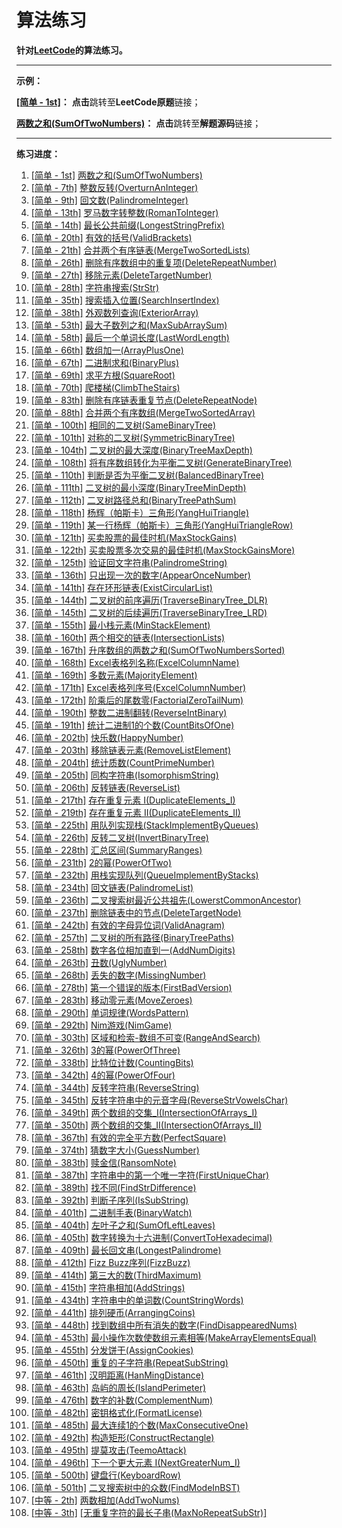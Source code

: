 # 算法练习
**针对[LeetCode](https://leetcode-cn.com)的算法练习。**



------

**示例：**

**[[简单 - 1st]](https://leetcode-cn.com/problems/two-sum/)：** **点击**跳转至**LeetCode原题**链接；

**[两数之和(SumOfTwoNumbers)](https://github.com/FrankXu7/AlgorithmCodes/tree/main/codes/SumOfTwoNumbers)：** **点击**跳转至**解题源码**链接；

------



**练习进度：**

1. [[简单 - 1st]](https://leetcode-cn.com/problems/two-sum/)  [两数之和(SumOfTwoNumbers)](https://github.com/FrankXu7/AlgorithmCodes/tree/main/codes/SumOfTwoNumbers)
2. [[简单 - 7th]](https://leetcode-cn.com/problems/reverse-integer/)  [整数反转(OverturnAnInteger)](https://github.com/FrankXu7/AlgorithmCodes/tree/main/codes/OverturnAnInteger)
3. [[简单 - 9th]](https://leetcode-cn.com/problems/palindrome-number/)  [回文数(PalindromeInteger)](https://github.com/FrankXu7/AlgorithmCodes/tree/main/codes/PalindromeInteger)
4. [[简单 - 13th]](https://leetcode-cn.com/problems/roman-to-integer/)  [罗马数字转整数(RomanToInteger)](https://github.com/FrankXu7/AlgorithmCodes/tree/main/codes/RomanToInteger)
5. [[简单 - 14th]](https://leetcode-cn.com/problems/longest-common-prefix/)  [最长公共前缀(LongestStringPrefix)](https://github.com/FrankXu7/AlgorithmCodes/tree/main/codes/LongestStringPrefix)
6. [[简单 - 20th]](https://leetcode-cn.com/problems/valid-parentheses/)  [有效的括号(ValidBrackets)](https://github.com/FrankXu7/AlgorithmCodes/tree/main/codes/ValidBrackets)
7. [[简单 - 21th]](https://leetcode-cn.com/problems/merge-two-sorted-lists/)  [合并两个有序链表(MergeTwoSortedLists)](https://github.com/FrankXu7/AlgorithmCodes/tree/main/codes/MergeTwoSortedLists)
8. [[简单 - 26th]](https://leetcode-cn.com/problems/remove-duplicates-from-sorted-array/)  [删除有序数组中的重复项(DeleteRepeatNumber)](https://github.com/FrankXu7/AlgorithmCodes/tree/main/codes/DeleteRepeatNumber)
9. [[简单 - 27th]](https://leetcode-cn.com/problems/remove-element/)  [移除元素(DeleteTargetNumber)](https://github.com/FrankXu7/AlgorithmCodes/tree/main/codes/DeleteTargetNumber)
10. [[简单 - 28th]](https://leetcode-cn.com/problems/implement-strstr/)  [字符串搜索(StrStr)](https://github.com/FrankXu7/AlgorithmCodes/tree/main/codes/StrStr)
11. [[简单 - 35th]](https://leetcode-cn.com/problems/search-insert-position/)  [搜索插入位置(SearchInsertIndex)](https://github.com/FrankXu7/AlgorithmCodes/tree/main/codes/SearchInsertIndex)
12. [[简单 - 38th]](https://leetcode-cn.com/problems/count-and-say/)  [外观数列查询(ExteriorArray)](https://github.com/FrankXu7/AlgorithmCodes/tree/main/codes/ExteriorArray)
13. [[简单 - 53th]](https://leetcode-cn.com/problems/maximum-subarray/)  [最大子数列之和(MaxSubArraySum)](https://github.com/FrankXu7/AlgorithmCodes/tree/main/codes/MaxSubArraySum)
14. [[简单 - 58th]](https://leetcode-cn.com/problems/length-of-last-word/)  [最后一个单词长度(LastWordLength)](https://github.com/FrankXu7/AlgorithmCodes/tree/main/codes/LastWordLength)
15. [[简单 - 66th]](https://leetcode-cn.com/problems/plus-one/)  [数组加一(ArrayPlusOne)](https://github.com/FrankXu7/AlgorithmCodes/tree/main/codes/ArrayPlusOne)
16. [[简单 - 67th]](https://leetcode-cn.com/problems/add-binary/)  [二进制求和(BinaryPlus)](https://github.com/FrankXu7/AlgorithmCodes/tree/main/codes/BinaryPlus)
17. [[简单 - 69th]](https://leetcode-cn.com/problems/sqrtx/)  [求平方根(SquareRoot)](https://github.com/FrankXu7/AlgorithmCodes/tree/main/codes/SquareRoot)
18. [[简单 - 70th]](https://leetcode-cn.com/problems/climbing-stairs/)  [爬楼梯(ClimbTheStairs)](https://github.com/FrankXu7/AlgorithmCodes/tree/main/codes/ClimbTheStairs)
19. [[简单 - 83th]](https://leetcode-cn.com/problems/remove-duplicates-from-sorted-list/)  [删除有序链表重复节点(DeleteRepeatNode)](https://github.com/FrankXu7/AlgorithmCodes/tree/main/codes/DeleteRepeatNode)
20. [[简单 - 88th]](https://leetcode-cn.com/problems/merge-sorted-array/)  [合并两个有序数组(MergeTwoSortedArray)](https://github.com/FrankXu7/AlgorithmCodes/tree/main/codes/MergeTwoSortedArray)
21. [[简单 - 100th]](https://leetcode-cn.com/problems/same-tree/)  [相同的二叉树(SameBinaryTree)](https://github.com/FrankXu7/AlgorithmCodes/tree/main/codes/SameBinaryTree)
22. [[简单 - 101th]](https://leetcode-cn.com/problems/symmetric-tree/)  [对称的二叉树(SymmetricBinaryTree)](https://github.com/FrankXu7/AlgorithmCodes/tree/main/codes/SymmetricBinaryTree)
23. [[简单 - 104th]](https://leetcode-cn.com/problems/maximum-depth-of-binary-tree/)  [二叉树的最大深度(BinaryTreeMaxDepth)](https://github.com/FrankXu7/AlgorithmCodes/tree/main/codes/BinaryTreeMaxDepth)
24. [[简单 - 108th]](https://leetcode-cn.com/problems/convert-sorted-array-to-binary-search-tree/)  [将有序数组转化为平衡二叉树(GenerateBinaryTree)](https://github.com/FrankXu7/AlgorithmCodes/tree/main/codes/GenerateBinaryTree)
25. [[简单 - 110th]](https://leetcode-cn.com/problems/balanced-binary-tree/)  [判断是否为平衡二叉树(BalancedBinaryTree)](https://github.com/FrankXu7/AlgorithmCodes/tree/main/codes/BalancedBinaryTree)
26. [[简单 - 111th]](https://leetcode-cn.com/problems/minimum-depth-of-binary-tree/)  [二叉树的最小深度(BinaryTreeMinDepth)](https://github.com/FrankXu7/AlgorithmCodes/tree/main/codes/BinaryTreeMinDepth)
27. [[简单 - 112th]](https://leetcode-cn.com/problems/path-sum/)  [二叉树路径总和(BinaryTreePathSum)](https://github.com/FrankXu7/AlgorithmCodes/tree/main/codes/BinaryTreePathSum)
28. [[简单 - 118th]](https://leetcode-cn.com/problems/pascals-triangle/)  [杨辉（帕斯卡）三角形(YangHuiTriangle)](https://github.com/FrankXu7/AlgorithmCodes/tree/main/codes/YangHuiTriangle)
29. [[简单 - 119th]](https://leetcode-cn.com/problems/pascals-triangle-ii/)  [某一行杨辉（帕斯卡）三角形(YangHuiTriangleRow)](https://github.com/FrankXu7/AlgorithmCodes/tree/main/codes/YangHuiTriangleRow)
30. [[简单 - 121th]](https://leetcode-cn.com/problems/best-time-to-buy-and-sell-stock/)  [买卖股票的最佳时机(MaxStockGains)](https://github.com/FrankXu7/AlgorithmCodes/tree/main/codes/MaxStockGains)
31. [[简单 - 122th]](https://leetcode-cn.com/problems/best-time-to-buy-and-sell-stock-ii/)  [买卖股票多次交易的最佳时机(MaxStockGainsMore)](https://github.com/FrankXu7/AlgorithmCodes/tree/main/codes/MaxStockGainsMore)
32. [[简单 - 125th]](https://leetcode-cn.com/problems/valid-palindrome/)  [验证回文字符串(PalindromeString)](https://github.com/FrankXu7/AlgorithmCodes/tree/main/codes/PalindromeString)
33. [[简单 - 136th]](https://leetcode-cn.com/problems/single-number/)  [只出现一次的数字(AppearOnceNumber)](https://github.com/FrankXu7/AlgorithmCodes/tree/main/codes/AppearOnceNumber)
34. [[简单 - 141th]](https://leetcode-cn.com/problems/linked-list-cycle/)  [存在环形链表(ExistCircularList)](https://github.com/FrankXu7/AlgorithmCodes/tree/main/codes/ExistCircularList)
35. [[简单 - 144th]](https://leetcode-cn.com/problems/binary-tree-preorder-traversal/)  [二叉树的前序遍历(TraverseBinaryTree_DLR)](https://github.com/FrankXu7/AlgorithmCodes/tree/main/codes/TraverseBinaryTree_DLR)
36. [[简单 - 145th]](https://leetcode-cn.com/problems/binary-tree-postorder-traversal/)  [二叉树的后续遍历(TraverseBinaryTree_LRD)](https://github.com/FrankXu7/AlgorithmCodes/tree/main/codes/TraverseBinaryTree_LRD)
37. [[简单 - 155th]](https://leetcode-cn.com/problems/min-stack/)  [最小栈元素(MinStackElement)](https://github.com/FrankXu7/AlgorithmCodes/tree/main/codes/MinStackElement)
38. [[简单 - 160th]](https://leetcode-cn.com/problems/intersection-of-two-linked-lists/)  [两个相交的链表(IntersectionLists)](https://github.com/FrankXu7/AlgorithmCodes/tree/main/codes/IntersectionLists)
39. [[简单 - 167th]](https://leetcode-cn.com/problems/two-sum-ii-input-array-is-sorted/)  [升序数组的两数之和(SumOfTwoNumbersSorted)](https://github.com/FrankXu7/AlgorithmCodes/tree/main/codes/SumOfTwoNumbersSorted)
40. [[简单 - 168th]](https://leetcode-cn.com/problems/excel-sheet-column-title/)  [Excel表格列名称(ExcelColumnName)](https://github.com/FrankXu7/AlgorithmCodes/tree/main/codes/ExcelColumnName)
41. [[简单 - 169th]](https://leetcode-cn.com/problems/majority-element/)  [多数元素(MajorityElement)](https://github.com/FrankXu7/AlgorithmCodes/tree/main/codes/MajorityElement)
42. [[简单 - 171th]](https://leetcode-cn.com/problems/excel-sheet-column-number/)  [Excel表格列序号(ExcelColumnNumber)](https://github.com/FrankXu7/AlgorithmCodes/tree/main/codes/ExcelColumnNumber)
43. [[简单 - 172th]](https://leetcode-cn.com/problems/factorial-trailing-zeroes/)  [阶乘后的尾数零(FactorialZeroTailNum)](https://github.com/FrankXu7/AlgorithmCodes/tree/main/codes/FactorialZeroTailNum)
44. [[简单 - 190th]](https://leetcode-cn.com/problems/reverse-bits/)  [整数二进制翻转(ReverseIntBinary)](https://github.com/FrankXu7/AlgorithmCodes/tree/main/codes/ReverseIntBinary)
45. [[简单 - 191th]](https://leetcode-cn.com/problems/number-of-1-bits/)  [统计二进制1的个数(CountBitsOfOne)](https://github.com/FrankXu7/AlgorithmCodes/tree/main/codes/CountBitsOfOne)
46. [[简单 - 202th]](https://leetcode-cn.com/problems/happy-number/)  [快乐数(HappyNumber)](https://github.com/FrankXu7/AlgorithmCodes/tree/main/codes/HappyNumber)
47. [[简单 - 203th]](https://leetcode-cn.com/problems/remove-linked-list-elements/)  [移除链表元素(RemoveListElement)](https://github.com/FrankXu7/AlgorithmCodes/tree/main/codes/RemoveListElement)
48. [[简单 - 204th]](https://leetcode-cn.com/problems/count-primes/)  [统计质数(CountPrimeNumber)](https://github.com/FrankXu7/AlgorithmCodes/tree/main/codes/CountPrimeNumber)
49. [[简单 - 205th]](https://leetcode-cn.com/problems/isomorphic-strings/)  [同构字符串(IsomorphismString)](https://github.com/FrankXu7/AlgorithmCodes/tree/main/codes/IsomorphismString)
50. [[简单 - 206th]](https://leetcode-cn.com/problems/reverse-linked-list/)  [反转链表(ReverseList)](https://github.com/FrankXu7/AlgorithmCodes/tree/main/codes/ReverseList)
51. [[简单 - 217th]](https://leetcode-cn.com/problems/contains-duplicate/)  [存在重复元素 I(DuplicateElements_I)](https://github.com/FrankXu7/AlgorithmCodes/tree/main/codes/DuplicateElements_I)
52. [[简单 - 219th]](https://leetcode-cn.com/problems/contains-duplicate-ii/)  [存在重复元素 II(DuplicateElements_II)](https://github.com/FrankXu7/AlgorithmCodes/tree/main/codes/DuplicateElements_II)
53. [[简单 - 225th]](https://leetcode-cn.com/problems/implement-stack-using-queues/)  [用队列实现栈(StackImplementByQueues)](https://github.com/FrankXu7/AlgorithmCodes/tree/main/codes/StackImplementByQueues)
54. [[简单 - 226th]](https://leetcode-cn.com/problems/invert-binary-tree/)  [反转二叉树(InvertBinaryTree)](https://github.com/FrankXu7/AlgorithmCodes/tree/main/codes/InvertBinaryTree)
55. [[简单 - 228th]](https://leetcode-cn.com/problems/summary-ranges/)  [汇总区间(SummaryRanges)](https://github.com/FrankXu7/AlgorithmCodes/tree/main/codes/SummaryRanges)
56. [[简单 - 231th]](https://leetcode-cn.com/problems/power-of-two/)  [2的幂(PowerOfTwo)](https://github.com/FrankXu7/AlgorithmCodes/tree/main/codes/PowerOfTwo)
57. [[简单 - 232th]](https://leetcode-cn.com/problems/implement-queue-using-stacks/)  [用栈实现队列(QueueImplementByStacks)](https://github.com/FrankXu7/AlgorithmCodes/tree/main/codes/QueueImplementByStacks)
58. [[简单 - 234th]](https://leetcode-cn.com/problems/palindrome-linked-list/)  [回文链表(PalindromeList)](https://github.com/FrankXu7/AlgorithmCodes/tree/main/codes/PalindromeList)
59. [[简单 - 236th]](https://leetcode-cn.com/problems/lowest-common-ancestor-of-a-binary-search-tree/)  [二叉搜索树最近公共祖先(LowerstCommonAncestor)](https://github.com/FrankXu7/AlgorithmCodes/tree/main/codes/LowerstCommonAncestor)
60. [[简单 - 237th]](https://leetcode-cn.com/problems/delete-node-in-a-linked-list/)  [删除链表中的节点(DeleteTargetNode)](https://github.com/FrankXu7/AlgorithmCodes/tree/main/codes/DeleteTargetNode)
61. [[简单 - 242th]](https://leetcode-cn.com/problems/valid-anagram/)  [有效的字母异位词(ValidAnagram)](https://github.com/FrankXu7/AlgorithmCodes/tree/main/codes/ValidAnagram)
62. [[简单 - 257th]](https://leetcode-cn.com/problems/binary-tree-paths/)  [二叉树的所有路径(BinaryTreePaths)](https://github.com/FrankXu7/AlgorithmCodes/tree/main/codes/BinaryTreePaths)
63. [[简单 - 258th]](https://leetcode-cn.com/problems/add-digits/)  [数字各位相加直到一(AddNumDigits)](https://github.com/FrankXu7/AlgorithmCodes/tree/main/codes/AddNumDigits)
64. [[简单 - 263th]](https://leetcode-cn.com/problems/ugly-number/)  [丑数(UglyNumber)](https://github.com/FrankXu7/AlgorithmCodes/tree/main/codes/UglyNumber)
65. [[简单 - 268th]](https://leetcode-cn.com/problems/missing-number/)  [丢失的数字(MissingNumber)](https://github.com/FrankXu7/AlgorithmCodes/tree/main/codes/MissingNumber)
66. [[简单 - 278th]](https://leetcode-cn.com/problems/first-bad-version/)  [第一个错误的版本(FirstBadVersion)](https://github.com/FrankXu7/AlgorithmCodes/tree/main/codes/FirstBadVersion)
67. [[简单 - 283th]](https://leetcode-cn.com/problems/move-zeroes/)  [移动零元素(MoveZeroes)](https://github.com/FrankXu7/AlgorithmCodes/tree/main/codes/MoveZeroes)
68. [[简单 - 290th]](https://leetcode-cn.com/problems/word-pattern/)  [单词规律(WordsPattern)](https://github.com/FrankXu7/AlgorithmCodes/tree/main/codes/WordsPattern)
69. [[简单 - 292th]](https://leetcode-cn.com/problems/nim-game/)  [Nim游戏(NimGame)](https://github.com/FrankXu7/AlgorithmCodes/tree/main/codes/NimGame)
70. [[简单 - 303th]](https://leetcode-cn.com/problems/range-sum-query-immutable/)  [区域和检索-数组不可变(RangeAndSearch)](https://github.com/FrankXu7/AlgorithmCodes/tree/main/codes/RangeAndSearch)
71. [[简单 - 326th]](https://leetcode-cn.com/problems/power-of-three/)  [3的幂(PowerOfThree)](https://github.com/FrankXu7/AlgorithmCodes/tree/main/codes/PowerOfThree)
72. [[简单 - 338th]](https://leetcode-cn.com/problems/counting-bits/)  [比特位计数(CountingBits)](https://github.com/FrankXu7/AlgorithmCodes/tree/main/codes/CountingBits)
73. [[简单 - 342th]](https://leetcode-cn.com/problems/power-of-four/)  [4的幂(PowerOfFour)](https://github.com/FrankXu7/AlgorithmCodes/tree/main/codes/PowerOfFour)
74. [[简单 - 344th]](https://leetcode-cn.com/problems/reverse-string/)  [反转字符串(ReverseString)](https://github.com/FrankXu7/AlgorithmCodes/tree/main/codes/ReverseString)
75. [[简单 - 345th]](https://leetcode-cn.com/problems/reverse-vowels-of-a-string/)  [反转字符串中的元音字母(ReverseStrVowelsChar)](https://github.com/FrankXu7/AlgorithmCodes/tree/main/codes/ReverseStrVowelsChar)
76. [[简单 - 349th]](https://leetcode-cn.com/problems/intersection-of-two-arrays/)  [两个数组的交集_I(IntersectionOfArrays_I)](https://github.com/FrankXu7/AlgorithmCodes/tree/main/codes/IntersectionOfArrays_I)
77. [[简单 - 350th]](https://leetcode-cn.com/problems/intersection-of-two-arrays-ii/)  [两个数组的交集_II(IntersectionOfArrays_II)](https://github.com/FrankXu7/AlgorithmCodes/tree/main/codes/IntersectionOfArrays_II)
78. [[简单 - 367th]](https://leetcode-cn.com/problems/valid-perfect-square/)  [有效的完全平方数(PerfectSquare)](https://github.com/FrankXu7/AlgorithmCodes/tree/main/codes/PerfectSquare)
79. [[简单 - 374th]](https://leetcode-cn.com/problems/guess-number-higher-or-lower/)  [猜数字大小(GuessNumber)](https://github.com/FrankXu7/AlgorithmCodes/tree/main/codes/GuessNumber)
80. [[简单 - 383th]](https://leetcode-cn.com/problems/ransom-note/)  [赎金信(RansomNote)](https://github.com/FrankXu7/AlgorithmCodes/tree/main/codes/RansomNote)
81. [[简单 - 387th]](https://leetcode-cn.com/problems/first-unique-character-in-a-string/)  [字符串中的第一个唯一字符(FirstUniqueChar)](https://github.com/FrankXu7/AlgorithmCodes/tree/main/codes/FirstUniqueChar)
82. [[简单 - 389th]](https://leetcode-cn.com/problems/find-the-difference/)  [找不同(FindStrDifference)](https://github.com/FrankXu7/AlgorithmCodes/tree/main/codes/FindStrDifference)
83. [[简单 - 392th]](https://leetcode-cn.com/problems/is-subsequence/)  [判断子序列(IsSubString)](https://github.com/FrankXu7/AlgorithmCodes/tree/main/codes/IsSubString)
84. [[简单 - 401th]](https://leetcode-cn.com/problems/binary-watch/) [二进制手表(BinaryWatch)](https://github.com/FrankXu7/AlgorithmCodes/tree/main/codes/BinaryWatch)
85. [[简单 - 404th]](https://leetcode-cn.com/problems/sum-of-left-leaves/) [左叶子之和(SumOfLeftLeaves)](https://github.com/FrankXu7/AlgorithmCodes/tree/main/codes/SumOfLeftLeaves)
86. [[简单 - 405th]](https://leetcode-cn.com/problems/convert-a-number-to-hexadecimal/) [数字转换为十六进制(ConvertToHexadecimal)](https://github.com/FrankXu7/AlgorithmCodes/tree/main/codes/ConvertToHexadecimal)
87. [[简单 - 409th]](https://leetcode-cn.com/problems/longest-palindrome/) [最长回文串(LongestPalindrome)](https://github.com/FrankXu7/AlgorithmCodes/tree/main/codes/LongestPalindrome)
88. [[简单 - 412th]](https://leetcode-cn.com/problems/fizz-buzz/) [Fizz Buzz序列(FizzBuzz)](https://github.com/FrankXu7/AlgorithmCodes/tree/main/codes/FizzBuzz)
89. [[简单 - 414th]](https://leetcode-cn.com/problems/third-maximum-number/) [第三大的数(ThirdMaximum)](https://github.com/FrankXu7/AlgorithmCodes/tree/main/codes/ThirdMaximum)
90. [[简单 - 415th]](https://leetcode-cn.com/problems/add-strings/) [字符串相加(AddStrings)](https://github.com/FrankXu7/AlgorithmCodes/tree/main/codes/AddStrings)
91. [[简单 - 434th]](https://leetcode-cn.com/problems/number-of-segments-in-a-string/) [字符串中的单词数(CountStringWords)](https://github.com/FrankXu7/AlgorithmCodes/tree/main/codes/CountStringWords)
92. [[简单 - 441th]](https://leetcode-cn.com/problems/arranging-coins/) [排列硬币(ArrangingCoins)](https://github.com/FrankXu7/AlgorithmCodes/tree/main/codes/ArrangingCoins)
93. [[简单 - 448th]](https://leetcode-cn.com/problems/find-all-numbers-disappeared-in-an-array/) [找到数组中所有消失的数字(FindDisappearedNums)](https://github.com/FrankXu7/AlgorithmCodes/tree/main/codes/FindDisappearedNums)
94. [[简单 - 453th]](https://leetcode-cn.com/problems/minimum-moves-to-equal-array-elements/) [最小操作次数使数组元素相等(MakeArrayElementsEqual)](https://github.com/FrankXu7/AlgorithmCodes/tree/main/codes/MakeArrayElementsEqual)
95. [[简单 - 455th]](https://leetcode-cn.com/problems/assign-cookies/) [分发饼干(AssignCookies)](https://github.com/FrankXu7/AlgorithmCodes/tree/main/codes/AssignCookies)
96. [[简单 - 450th]](https://leetcode-cn.com/problems/repeated-substring-pattern/) [重复的子字符串(RepeatSubString)](https://github.com/FrankXu7/AlgorithmCodes/tree/main/codes/RepeatSubString)
97. [[简单 - 461th]](https://leetcode-cn.com/problems/hamming-distance/) [汉明距离(HanMingDistance)](https://github.com/FrankXu7/AlgorithmCodes/tree/main/codes/HanMingDistance)
98. [[简单 - 463th]](https://leetcode-cn.com/problems/island-perimeter/) [岛屿的周长(IslandPerimeter)](https://github.com/FrankXu7/AlgorithmCodes/tree/main/codes/IslandPerimeter)
99. [[简单 - 476th]](https://leetcode-cn.com/problems/number-complement/) [数字的补数(ComplementNum)](https://github.com/FrankXu7/AlgorithmCodes/tree/main/codes/ComplementNum)
100. [[简单 - 482th]](https://leetcode-cn.com/problems/license-key-formatting/) [密钥格式化(FormatLicense)](https://github.com/FrankXu7/AlgorithmCodes/tree/main/codes/FormatLicense)
101. [[简单 - 485th]](https://leetcode-cn.com/problems/max-consecutive-ones/) [最大连续1的个数(MaxConsecutiveOne)](https://github.com/FrankXu7/AlgorithmCodes/tree/main/codes/MaxConsecutiveOne)
102. [[简单 - 492th]](https://leetcode-cn.com/problems/construct-the-rectangle/) [构造矩形(ConstructRectangle)](https://github.com/FrankXu7/AlgorithmCodes/tree/main/codes/ConstructRectangle)
103. [[简单 - 495th]](https://leetcode-cn.com/problems/teemo-attacking/) [提莫攻击(TeemoAttack)](https://github.com/FrankXu7/AlgorithmCodes/tree/main/codes/TeemoAttack)
104. [[简单 - 496th]](https://leetcode-cn.com/problems/next-greater-element-i/) [下一个更大元素 I(NextGreaterNum_I)](https://github.com/FrankXu7/AlgorithmCodes/tree/main/codes/NextGreaterNum_I)
105. [[简单 - 500th]](https://leetcode-cn.com/problems/keyboard-row/) [键盘行(KeyboardRow)](https://github.com/FrankXu7/AlgorithmCodes/tree/main/codes/KeyboardRow)
106. [[简单 - 501th]](https://leetcode-cn.com/problems/find-mode-in-binary-search-tree/) [二叉搜索树中的众数(FindModeInBST)](https://github.com/FrankXu7/AlgorithmCodes/tree/main/codes/FindModeInBST)
107. [[中等 - 2th]](https://leetcode-cn.com/problems/add-two-numbers/) [两数相加(AddTwoNums)](https://github.com/FrankXu7/AlgorithmCodes/tree/main/codes/AddTwoNums)
108. [[中等 - 3th]](https://leetcode-cn.com/problems/longest-substring-without-repeating-characters/) [[无重复字符的最长子串(MaxNoRepeatSubStr)]](https://github.com/FrankXu7/AlgorithmCodes/tree/main/codes/MaxNoRepeatSubStr)

